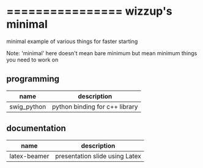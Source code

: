 ================
wizzup's minimal
================

minimal example of various things for faster starting

Note: 'minimal' here doesn't mean bare minimum but mean minimum things you need to work on

programming
-----------

| name        | description                    |
|-------------|--------------------------------|
| swig_python | python binding for c++ library |

documentation
-----------

| name         | description                    |
|--------------|--------------------------------|
| latex-beamer | presentation slide using Latex |

